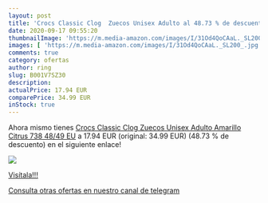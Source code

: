 ```yaml
---
layout: post
title: 'Crocs Classic Clog  Zuecos Unisex Adulto al 48.73 % de descuento'
date: 2020-09-17 09:55:20
thumbnailImage: 'https://m.media-amazon.com/images/I/31Od4QoCAaL._SL200_.jpg'
images: [ 'https://m.media-amazon.com/images/I/31Od4QoCAaL._SL200_.jpg' ]
comments: true
category: ofertas
author: ring
slug: B001V7SZ30
description:
actualPrice: 17.94 EUR
comparePrice: 34.99 EUR
inStock: true
---
```


Ahora mismo tienes [Crocs Classic Clog  Zuecos Unisex Adulto  Amarillo  Citrus 738   48/49 EU](https://www.amazon.com/dp/B001V7SZ30/?tag=redken08-20) a 17.94 EUR (original: 34.99 EUR) (48.73 %  de descuento) en el siguiente enlace!

[![](https://m.media-amazon.com/images/I/31Od4QoCAaL._SL200_.jpg)](https://www.amazon.com/dp/B001V7SZ30/?tag=redken08-20)

[Visítala!!!](https://www.amazon.com/dp/B001V7SZ30/?tag=redken08-20)

[Consulta otras ofertas en nuestro canal de telegram](https://t.me/s/ofertas25)
